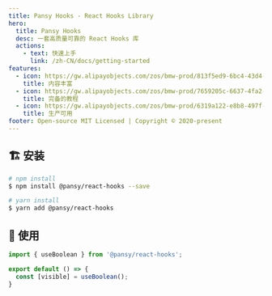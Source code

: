 ```yaml
---
title: Pansy Hooks - React Hooks Library
hero:
  title: Pansy Hooks
  desc: 一套高质量可靠的 React Hooks 库
  actions:
    - text: 快速上手
      link: /zh-CN/docs/getting-started
features:
  - icon: https://gw.alipayobjects.com/zos/bmw-prod/813f5ed9-6bc4-43d4-9f74-ec81ecf35733/k7htg6n4_w144_h144.png
    title: 内容丰富
  - icon: https://gw.alipayobjects.com/zos/bmw-prod/7659205c-6637-4fa2-8529-d32e5818304b/k7htflfb_w144_h144.png
    title: 完备的教程
  - icon: https://gw.alipayobjects.com/zos/bmw-prod/6319a122-e8b8-497f-9b45-37cfbe77edaa/k7htfx7t_w144_h144.png
    title: 生产可用
footer: Open-source MIT Licensed | Copyright © 2020-present
---
```


## 🏗 安装

```bash
# npm install
$ npm install @pansy/react-hooks --save

# yarn install
$ yarn add @pansy/react-hooks
```

## 🔨 使用

```ts
import { useBoolean } from '@pansy/react-hooks';

export default () => {
  const [visible] = useBoolean();
}
```
